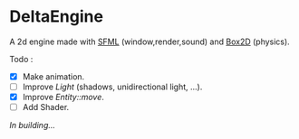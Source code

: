 # DeltaEngine
A 2d engine made with [SFML](https://www.sfml-dev.org/) (window,render,sound) and [Box2D](https://box2d.org/) (physics).

Todo :
- [x] Make animation.
- [ ] Improve *Light* (shadows, unidirectional light, ...).
- [x] Improve *Entity::move*.
- [ ] Add Shader.

*In building...*
